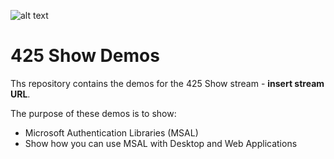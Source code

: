 ![alt text](http://lozanotek.com/images/logo.gif "Created by Lozanotek, Inc.") 
# 425 Show Demos
Ths repository contains the demos for the 425 Show stream - **insert stream URL**.

The purpose of these demos is to show:
* Microsoft Authentication Libraries (MSAL)
* Show how you can use MSAL with Desktop and Web Applications
